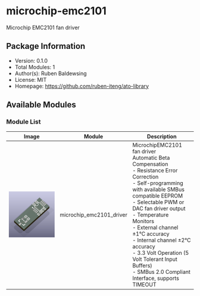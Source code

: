 # microchip-emc2101

Microchip EMC2101 fan driver

## Package Information

- Version: 0.1.0
- Total Modules: 1
- Author(s): Ruben Baldewsing
- License: MIT
- Homepage: https://github.com/ruben-iteng/ato-library

## Available Modules

### Module List

| Image | Module | Description |
|-------|--------|-------------|
|![microchip_emc2101_driver](https://github.com/ruben-iteng/ato-library/raw/main/packages/microchip-emc2101/assets/microchip_emc2101_driver.png)| microchip_emc2101_driver | MicrochipEMC2101 fan driver<br>    Automatic Beta Compensation<br>    - Resistance Error Correction<br>    - Self-programming with available SMBus compatible EEPROM<br>    - Selectable PWM or DAC fan driver output<br>    - Temperature Monitors<br>      - External channel ±1°C accuracy<br>      - Internal channel ±2°C accuracy<br>    - 3.3 Volt Operation (5 Volt Tolerant Input Buffers)<br>    - SMBus 2.0 Compliant Interface, supports TIMEOUT |
